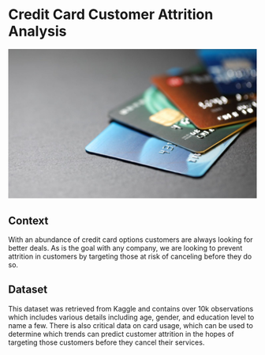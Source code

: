 # Credit Card Customer Attrition Analysis
![Credit Card Image](/credit_card_image.jpg)

## Context
With an abundance of credit card options customers are always looking for better deals. As is the goal with any company, we are looking to prevent attrition in customers by targeting those at risk of canceling before they do so. 

## Dataset
This dataset was retrieved from Kaggle and contains over 10k observations which includes various details including age, gender, and education level to name a few.  There is also critical data on card usage, which can be used to determine which trends can predict customer attrition in the hopes of targeting those customers before they cancel their services.  
